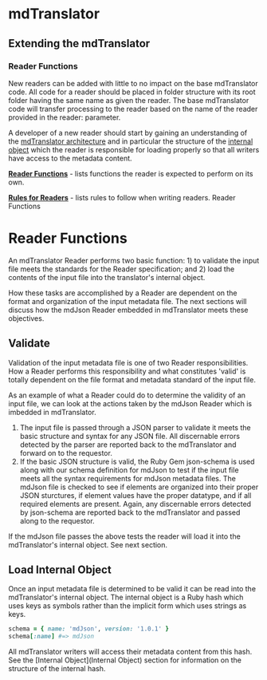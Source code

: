 # mdTranslator

## Extending the mdTranslator

### Reader Functions

New readers can be added with little to no impact on the base mdTranslator code. All code for a reader should be placed in folder structure with its root folder having the same name as given the reader.  The base mdTranslator code will transfer processing to the reader based on the name of the reader provided in the reader: parameter.  

A developer of a new reader should start by gaining an understanding of the [mdTranslator architecture](../mdtranslator/translatorArchitecture.md) and in particular the structure of the [internal object](../mdtranslator/internalObject.md) which the reader is responsible for loading properly so that all writers have access to the metadata content.

[__Reader Functions__](../mdtranslator/readerFunctions.md) - lists functions the reader is expected to perform on its own. 

[__Rules for Readers__](../mdtranslator/readerRules.md) - lists rules to follow when writing readers. 
Reader Functions

# Reader Functions

An mdTranslator Reader performs two basic function: 1) to validate the input file meets the standards for the Reader specification; and 2) load the contents of the input file into the translator's internal object.

How these tasks are accomplished by a Reader are dependent on the format and organization of the input metadata file.  The next sections will discuss how the mdJson Reader embedded in mdTranslator meets these objectives.

## Validate

Validation of the input metadata file is one of two Reader responsibilities.  How a Reader performs this responsibility and what constitutes 'valid' is totally dependent on the file format and metadata standard of the input file.

As an example of what a Reader could do to determine the validity of an input file, we can look at the actions taken by the mdJson Reader which is imbedded in mdTranslator.

1. The input file is passed through a JSON parser to validate it meets the basic structure and syntax for any JSON file.  All discernable errors detected by the parser are reported back to the mdTranslator and forward on to the requestor.
2. If the basic JSON structure is valid, the Ruby Gem json-schema is used along with our schema definition for mdJson to test if the input file meets all the syntax requirements for mdJson metadata files.  The mdJson file is checked to see if elements are organized into their proper JSON sturctures, if element values have the proper datatype, and if all required elements are present.  Again, any discernable errors detected by json-schema are reported back to the mdTranslator and passed along to the requestor.

If the mdJson file passes the above tests the reader will load it into the mdTranslator's internal object.  See next section.

## Load Internal Object

Once an input metadata file is determined to be valid it can be read into the mdTranslator's internal object.  The internal object is a Ruby hash which uses keys as symbols rather than the implicit form which uses strings as keys.

````ruby
schema = { name: 'mdJson', version: '1.0.1' }
schema[:name] #=> mdJson
````

All mdTranslator writers will access their metadata content from this hash.  See the [Internal Object](Internal Object) section for information on the structure of the internal hash.
